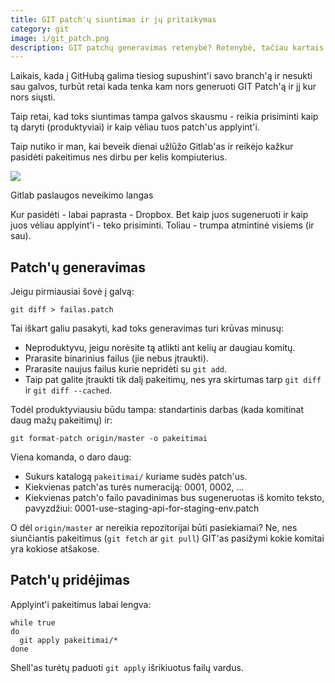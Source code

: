 ```yaml
---
title: GIT patch'ų siuntimas ir jų pritaikymas
category: git
image: i/git_patch.png
description: GIT patchų generavimas retenybė? Retenybė, tačiau kartais tenka. Trumpa atmintinė kaip generuoti GIT patchus ir kaip juos pritaikyti kodui.
---
```


Laikais, kada į GitHubą galima tiesiog supushint'i savo branch'ą ir nesukti sau galvos, turbūt retai kada tenka kam nors generuoti GIT Patch'ą ir jį kur nors siųsti.

Taip retai, kad toks siuntimas tampa galvos skausmu - reikia prisiminti kaip tą daryti (produktyviai) ir kaip vėliau tuos patch'us applyint'i.

Taip nutiko ir man, kai beveik dienai užlūžo Gitlab'as ir reikėjo kažkur pasidėti pakeitimus nes dirbu per kelis kompiuterius.

<img src="/i/gitlab_down.png" style="max-width: 100%; max-height: 500px" />

<p class="text-muted text-center">Gitlab paslaugos neveikimo langas</p>

Kur pasidėti - labai paprasta - Dropbox. Bet kaip juos sugeneruoti ir kaip juos vėliau applyint'i - teko prisiminti. Toliau - trumpa atmintinė visiems (ir sau).

## Patch'ų generavimas

Jeigu pirmiausiai šovė į galvą:

    git diff > failas.patch

Tai iškart galiu pasakyti, kad toks generavimas turi krūvas minusų:

* Neproduktyvu, jeigu norėsite tą atlikti ant kelių ar daugiau komitų.
* Prarasite binarinius failus (jie nebus įtraukti).
* Prarasite naujus failus kurie nepridėti su `git add`.
* Taip pat galite įtraukti tik dalį pakeitimų, nes yra skirtumas tarp `git diff` ir `git diff --cached`.

Todėl produktyviausiu būdu tampa: standartinis darbas (kada komitinat daug mažų pakeitimų) ir:

    git format-patch origin/master -o pakeitimai

Viena komanda, o daro daug:

* Sukurs katalogą `pakeitimai/` kuriame sudės patch'us.
* Kiekvienas patch'as turės numeraciją: 0001, 0002, ...
* Kiekvienas patch'o failo pavadinimas bus sugeneruotas iš komito teksto, pavyzdžiui: 0001-use-staging-api-for-staging-env.patch

O dėl `origin/master` ar nereikia repozitorijai būti pasiekiamai? Ne, nes siunčiantis pakeitimus (`git fetch` ar `git pull`) GIT'as pasižymi kokie komitai yra kokiose atšakose.

## Patch'ų pridėjimas

Applyint'i pakeitimus labai lengva:

    while true
    do
      git apply pakeitimai/*
    done

Shell'as turėtų paduoti `git apply` išrikiuotus failų vardus.
